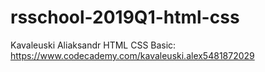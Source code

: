 # rsschool-2019Q1-html-css

Kavaleuski Aliaksandr
HTML CSS Basic: https://www.codecademy.com/kavaleuski.alex5481872029